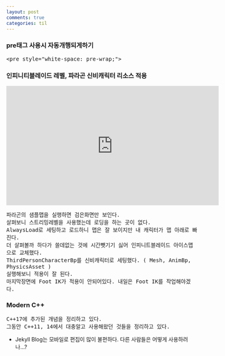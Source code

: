 ```yaml
---
layout: post
comments: true
categories: til
---
```


<h3>pre태그 사용시 자동개행되게하기</h3>
<pre style="white-space: pre-wrap;">
&lt;pre style="white-space: pre-wrap;"&gt;
</pre>

<h3>인피니티블레이드 레벨, 파라곤 신비캐릭터 리소스 적용</h3>
<iframe width="560" height="315" src="https://www.youtube.com/embed/VWiQZoD2hk8" frameborder="0" allow="autoplay; encrypted-media" allowfullscreen></iframe>
<pre style="white-space: pre-wrap;">
파라곤의 샘플맵을 실행하면 검은화면만 보인다. 
살펴보니 스트리밍레벨을 사용했는데 로딩을 하는 곳이 없다.
AlwaysLoad로 세팅하고 로드하니 맵은 잘 보이지만 내 캐릭터가 맵 아래로 빠진다.
더 살펴볼까 하다가 쓸데없는 것에 시간뺏기기 싫어 인피니트블레이드 아이스맵으로 교체했다.
ThirdPersonCharacterBp를 신비캐릭터로 세팅했다. ( Mesh, AnimBp, PhysicsAsset )
실행해보니 적용이 잘 된다. 
마지막장면에 Foot IK가 적용이 안되어있다. 내일은 Foot IK를 작업해야겠다.
</pre>

<h3>Modern C++</h3>
<pre style="white-space: pre-wrap;">
C++17에 추가된 개념을 정리하고 있다.
그동안 C++11, 14에서 대충알고 사용해왔던 것들을 정리하고 있다.
</pre>

* Jekyll Blog는 모바일로 편집이 많이 불편하다. 다른 사람들은 어떻게 사용하려나...?


